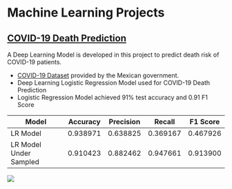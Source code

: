 # Machine Learning Projects

## [COVID-19 Death Prediction](https://github.com/ahsan-83/Machine-Learning-Projects/tree/main/COVID-19%20Death%20Prediction)

A Deep Learning Model is developed in this project to predict death risk of COVID-19 patients.<br/>

- [COVID-19 Dataset](https://www.kaggle.com/datasets/meirnizri/covid19-dataset) provided by the Mexican government.
- Deep Learning Logistic Regression Model used for COVID-19 Death Prediction
- Logistic Regression Model achieved 91% test accuracy and 0.91 F1 Score

Model | Accuracy | Precision | Recall | F1 Score
--- | --- | --- | --- |--- 
LR Model | 0.938971 | 0.638825 | 0.369167 | 0.467926
LR Model Under Sampled | 0.910423 | 0.882462 | 0.947661 | 0.913900 

![](https://github.com/ahsan-83/Machine-Learning-Projects/blob/main/COVID-19%20Death%20Prediction/resources/model_comparison.png)



